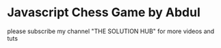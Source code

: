 # Javascript Chess Game by Abdul
please subscribe  my channel "THE SOLUTION HUB" for more videos and tuts

